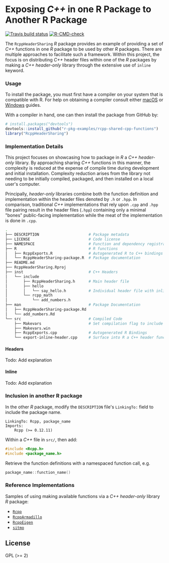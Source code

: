 # Exposing _C++_ in one R Package to Another R Package

<!-- badges: start -->
[![Travis build status](https://travis-ci.org/r-pkg-examples/rcpp-shared-cpp-functions.svg?branch=master)](https://travis-ci.org/r-pkg-examples/rcpp-shared-cpp-functions)
[![R-CMD-check](https://github.com/coatless-r-n-d/rcpp-shared-cpp-functions/actions/workflows/R-CMD-check.yaml/badge.svg)](https://github.com/coatless-r-n-d/rcpp-shared-cpp-functions/actions/workflows/R-CMD-check.yaml)
<!-- badges: end -->

The `RcppHeaderSharing` _R_ package provides an example of providing a set
of _C++_ functions in one _R_ package to be used by other _R_ packages. There 
are multiple approaches to facilitate such a framework. Within this project, the
focus is on distributing _C++_ header files within one of the _R_ packages 
by making a _C++ header-only_ library through the extensive use of `inline`
keyword. 

### Usage

To install the package, you must first have a compiler on your system that is
compatible with R. For help on obtaining a compiler consult either
[macOS](http://thecoatlessprofessor.com/programming/r-compiler-tools-for-rcpp-on-os-x/)
or
[Windows](http://thecoatlessprofessor.com/programming/rcpp/install-rtools-for-rcpp/)
guides.

With a compiler in hand, one can then install the package from GitHub by:

```r
# install.packages("devtools")
devtools::install_github("r-pkg-examples/rcpp-shared-cpp-functions")
library("RcppHeaderSharing")
```

### Implementation Details

This project focuses on showcasing how to package in _R_ a _C++ header-only_ library.
By approaching sharing _C++_ functions in this manner, the complexity is reduced
at the expense of compile time during development and initial installation.
Complexity reduction arises from the library not needing to be initially
compiled, packaged, and then installed on a local user's computer. 

Principally, _header-only_ libraries combine both the function definition 
and implementation within the header files denoted by `.h` or `.hpp`.
In comparison, traditional _C++_ implementations that rely upon `.cpp` and `.hpp` 
file pairing result in the header files (`.hpp`) containing only a minimal 
"bones" public-facing implementation while the meat of the implementation is
done in `.cpp`.

```bash
.
├── DESCRIPTION                      # Package metadata
├── LICENSE                          # Code license
├── NAMESPACE                        # Function and dependency registration
├── R                                # R functions
│   ├── RcppExports.R                # Autogenerated R to C++ bindings by Rcpp
│   └── RcppHeaderSharing-package.R  # Package documentation
├── README.md
├── RcppHeaderSharing.Rproj
├── inst                             # C++ Headers
│   └── include
│       ├── RcppHeaderSharing.h      # Main header file
│       ├── hello
│       │   └── say_hello.h          # Individual header file with inline func
│       └── rcpp_math
│           └── add_numbers.h
├── man                              # Package Documentation
│   ├── RcppHeaderSharing-package.Rd
│   └── add_numbers.Rd
└── src                              # Compiled Code
    ├── Makevars                     # Set compilation flag to include headers
    ├── Makevars.win
    ├── RcppExports.cpp              # Autogenerated R Bindings
    └── export-inline-header.cpp     # Surface into R a C++ header function.
```

#### Headers 

Todo: Add explanation

#### Inline 

Todo: Add explanation

### Inclusion in another R package

In the other _R_ package, modify the `DESCRIPTION` file's `LinkingTo:` field
to include the package name. 

```
LinkingTo: Rcpp, package_name
Imports:
    Rcpp (>= 0.12.11)
```

Within a _C++_ file in `src/`, then add:

```cpp
#include <Rcpp.h>
#include <package_name.h>
```

Retrieve the function definitions with a namespaced function call, e.g.

```cpp
package_name::function_name()
```

### Reference Implementations

Samples of using making available functions via a _C++ header-only_ library
_R_ package:

- [`Rcpp`](https://github.com/rcppcore/rcpp)
- [`RcppArmadillo`](https://github.com/rcppcore/rcpparmadillo)
- [`RcppEigen`](https://github.com/rcppcore/rcppeigen)
- [`sitmo`](https://github.com/coatless/sitmo)


## License

GPL (\>= 2)
